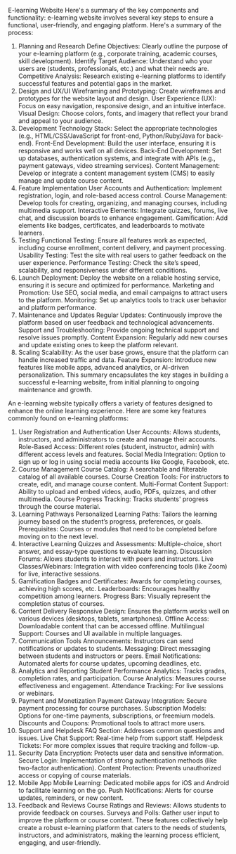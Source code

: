 E-learning Website Here's a summary of the key components and functionality:
e-learning website involves several key steps to ensure a functional, user-friendly, and engaging platform. Here's a summary of the process:

1. Planning and Research
Define Objectives: Clearly outline the purpose of your e-learning platform (e.g., corporate training, academic courses, skill development).
Identify Target Audience: Understand who your users are (students, professionals, etc.) and what their needs are.
Competitive Analysis: Research existing e-learning platforms to identify successful features and potential gaps in the market.
2. Design and UX/UI
Wireframing and Prototyping: Create wireframes and prototypes for the website layout and design.
User Experience (UX): Focus on easy navigation, responsive design, and an intuitive interface.
Visual Design: Choose colors, fonts, and imagery that reflect your brand and appeal to your audience.
3. Development
Technology Stack: Select the appropriate technologies (e.g., HTML/CSS/JavaScript for front-end, Python/Ruby/Java for back-end).
Front-End Development: Build the user interface, ensuring it is responsive and works well on all devices.
Back-End Development: Set up databases, authentication systems, and integrate with APIs (e.g., payment gateways, video streaming services).
Content Management: Develop or integrate a content management system (CMS) to easily manage and update course content.
4. Feature Implementation
User Accounts and Authentication: Implement registration, login, and role-based access control.
Course Management: Develop tools for creating, organizing, and managing courses, including multimedia support.
Interactive Elements: Integrate quizzes, forums, live chat, and discussion boards to enhance engagement.
Gamification: Add elements like badges, certificates, and leaderboards to motivate learners.
5. Testing
Functional Testing: Ensure all features work as expected, including course enrollment, content delivery, and payment processing.
Usability Testing: Test the site with real users to gather feedback on the user experience.
Performance Testing: Check the site’s speed, scalability, and responsiveness under different conditions.
6. Launch
Deployment: Deploy the website on a reliable hosting service, ensuring it is secure and optimized for performance.
Marketing and Promotion: Use SEO, social media, and email campaigns to attract users to the platform.
Monitoring: Set up analytics tools to track user behavior and platform performance.
7. Maintenance and Updates
Regular Updates: Continuously improve the platform based on user feedback and technological advancements.
Support and Troubleshooting: Provide ongoing technical support and resolve issues promptly.
Content Expansion: Regularly add new courses and update existing ones to keep the platform relevant.
8. Scaling
Scalability: As the user base grows, ensure that the platform can handle increased traffic and data.
Feature Expansion: Introduce new features like mobile apps, advanced analytics, or AI-driven personalization.
This summary encapsulates the key stages in building a successful e-learning website, from initial planning to ongoing maintenance and growth.






An e-learning website typically offers a variety of features designed to enhance the online learning experience. Here are some key features commonly found on e-learning platforms:

1. User Registration and Authentication
User Accounts: Allows students, instructors, and administrators to create and manage their accounts.
Role-Based Access: Different roles (student, instructor, admin) with different access levels and features.
Social Media Integration: Option to sign up or log in using social media accounts like Google, Facebook, etc.
2. Course Management
Course Catalog: A searchable and filterable catalog of all available courses.
Course Creation Tools: For instructors to create, edit, and manage course content.
Multi-Format Content Support: Ability to upload and embed videos, audio, PDFs, quizzes, and other multimedia.
Course Progress Tracking: Tracks students' progress through the course material.
3. Learning Pathways
Personalized Learning Paths: Tailors the learning journey based on the student’s progress, preferences, or goals.
Prerequisites: Courses or modules that need to be completed before moving on to the next level.
4. Interactive Learning
Quizzes and Assessments: Multiple-choice, short answer, and essay-type questions to evaluate learning.
Discussion Forums: Allows students to interact with peers and instructors.
Live Classes/Webinars: Integration with video conferencing tools (like Zoom) for live, interactive sessions.
5. Gamification
Badges and Certificates: Awards for completing courses, achieving high scores, etc.
Leaderboards: Encourages healthy competition among learners.
Progress Bars: Visually represent the completion status of courses.
6. Content Delivery
Responsive Design: Ensures the platform works well on various devices (desktops, tablets, smartphones).
Offline Access: Downloadable content that can be accessed offline.
Multilingual Support: Courses and UI available in multiple languages.
7. Communication Tools
Announcements: Instructors can send notifications or updates to students.
Messaging: Direct messaging between students and instructors or peers.
Email Notifications: Automated alerts for course updates, upcoming deadlines, etc.
8. Analytics and Reporting
Student Performance Analytics: Tracks grades, completion rates, and participation.
Course Analytics: Measures course effectiveness and engagement.
Attendance Tracking: For live sessions or webinars.
9. Payment and Monetization
Payment Gateway Integration: Secure payment processing for course purchases.
Subscription Models: Options for one-time payments, subscriptions, or freemium models.
Discounts and Coupons: Promotional tools to attract more users.
10. Support and Helpdesk
FAQ Section: Addresses common questions and issues.
Live Chat Support: Real-time help from support staff.
Helpdesk Tickets: For more complex issues that require tracking and follow-up.
11. Security
Data Encryption: Protects user data and sensitive information.
Secure Login: Implementation of strong authentication methods (like two-factor authentication).
Content Protection: Prevents unauthorized access or copying of course materials.
12. Mobile App
Mobile Learning: Dedicated mobile apps for iOS and Android to facilitate learning on the go.
Push Notifications: Alerts for course updates, reminders, or new content.
13. Feedback and Reviews
Course Ratings and Reviews: Allows students to provide feedback on courses.
Surveys and Polls: Gather user input to improve the platform or course content.
These features collectively help create a robust e-learning platform that caters to the needs of students, instructors, and administrators, making the learning process efficient, engaging, and user-friendly.


